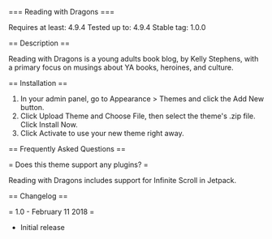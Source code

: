 === Reading with Dragons ===

Requires at least: 4.9.4
Tested up to: 4.9.4
Stable tag: 1.0.0

== Description ==

Reading with Dragons is a young adults book blog, by Kelly Stephens, with a primary focus on musings about YA books, heroines, and culture.

== Installation ==

1. In your admin panel, go to Appearance > Themes and click the Add New button.
2. Click Upload Theme and Choose File, then select the theme's .zip file. Click Install Now.
3. Click Activate to use your new theme right away.

== Frequently Asked Questions ==

= Does this theme support any plugins? =

Reading with Dragons includes support for Infinite Scroll in Jetpack.

== Changelog ==

= 1.0 - February 11 2018 =
* Initial release